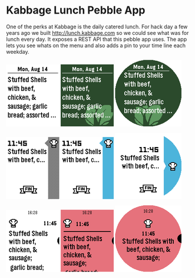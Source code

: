 # Kabbage Lunch Pebble App

One of the perks at Kabbage is the daily catered lunch. For hack day a few years ago we built http://lunch.kabbage.com 
so we could see what was for lunch every day. It exposes a REST API that this pebble app uses. The app lets you see 
whats on the menu and also adds a pin to your time line each weekday.

![Pebble Time Screenshot](screenshots/aplite.png "Pebble Time Screenshot")
![Pebble Time Screenshot](screenshots/basalt.png "Pebble Time Screenshot")
![Pebble Time Screenshot](screenshots/chalk.png "Pebble Time Screenshot")

![Pebble Time Screenshot](screenshots/aplite-timeline.png "Pebble Time Screenshot")
![Pebble Time Screenshot](screenshots/basalt-timeline.png "Pebble Time Screenshot")
![Pebble Time Screenshot](screenshots/chalk-timeline.png "Pebble Time Screenshot")

![Pebble Time Screenshot](screenshots/aplite-timeline-details.png "Pebble Time Screenshot")
![Pebble Time Screenshot](screenshots/basalt-timeline-details.png "Pebble Time Screenshot")
![Pebble Time Screenshot](screenshots/chalk-timeline-details.png "Pebble Time Screenshot")

